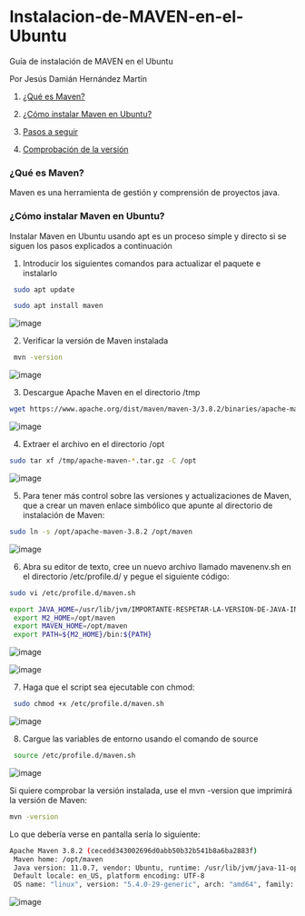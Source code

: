 # Instalacion-de-MAVEN-en-el-Ubuntu
Guía de instalación de MAVEN en el Ubuntu

Por Jesús Damián Hernández Martín

1. [¿Qué es Maven?](#P1)

2. [¿Cómo instalar Maven en Ubuntu?](#P2)
 
3. [Pasos a seguir](#P3)

4. [Comprobación de la versión](#P4)

<div id='P1' />

### ¿Qué es Maven?
Maven es una herramienta de gestión y comprensión de proyectos java.

<div id='P2' />

### ¿Cómo instalar Maven en Ubuntu?
Instalar Maven en Ubuntu usando apt es un proceso simple y directo si se siguen los pasos explicados a continuación

<div id='P3' />

1. Introducir los siguientes comandos para actualizar el paquete e instalarlo
```bash
 sudo apt update
```
```bash
 sudo apt install maven
```
![image](img/Maven1.png)

2. Verificar la versión de Maven instalada
```bash
 mvn -version
```
![image](img/Maven3.png)

3. Descargue Apache Maven en el directorio /tmp
```bash
wget https://www.apache.org/dist/maven/maven-3/3.8.2/binaries/apache-maven-3.8.2-bin.tar.gz -P /tmp
```
![image](img/Maven4.png)

4. Extraer el archivo en el directorio /opt
```bash
sudo tar xf /tmp/apache-maven-*.tar.gz -C /opt
```
![image](img/Maven6.png)

5. Para tener más control sobre las versiones y actualizaciones de Maven, que a crear un maven enlace simbólico que apunte al directorio de instalación de Maven:

```bash
sudo ln -s /opt/apache-maven-3.8.2 /opt/maven
```
![image](img/Maven7.png)

6. Abra su editor de texto, cree un nuevo archivo llamado mavenenv.sh en el directorio /etc/profile.d/ y pegue el siguiente código:
```bash
sudo vi /etc/profile.d/maven.sh

export JAVA_HOME=/usr/lib/jvm/IMPORTANTE-RESPETAR-LA-VERSION-DE-JAVA-INSTALADA
 export M2_HOME=/opt/maven
 export MAVEN_HOME=/opt/maven
 export PATH=${M2_HOME}/bin:${PATH}
```

![image](img/Maven9.png)

![image](img/Maven8.png)

7. Haga que el script sea ejecutable con chmod:
```bash
 sudo chmod +x /etc/profile.d/maven.sh
```

![image](img/Maven10.png)

8. Cargue las variables de entorno usando el comando de source
```bash
 source /etc/profile.d/maven.sh
```

![image](img/Maven11.png)

<div id='P4' />

Si quiere comprobar la versión instalada, use el mvn -version que imprimirá la versión de Maven:
```bash
mvn -version
```

Lo que debería verse en pantalla sería lo siguiente:

```bash
Apache Maven 3.8.2 (cecedd343002696d0abb50b32b541b8a6ba2883f)
 Maven home: /opt/maven
 Java version: 11.0.7, vendor: Ubuntu, runtime: /usr/lib/jvm/java-11-openjdk-amd64
 Default locale: en_US, platform encoding: UTF-8
 OS name: "linux", version: "5.4.0-29-generic", arch: "amd64", family: "unix"
```

![image](img/Maven12.png)


